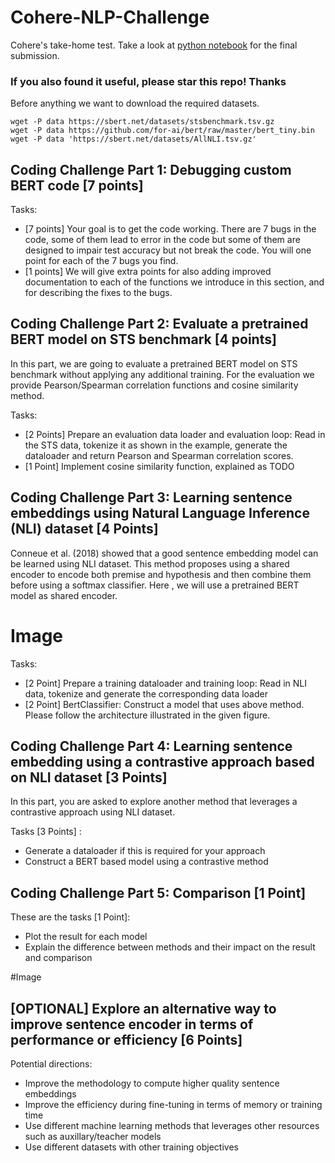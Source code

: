 # Cohere-NLP-Challenge

Cohere's take-home test. Take a look at [python notebook]([https://website-name.com](https://github.com/aminfadaei116/cohere-nlp-challenge/blob/c524d7b7c6bb3d28322c6b2f3d837de38d05e8f3/Amin_Fadaeinejad_C4AIScholarsChallenge.ipynb)https://github.com/aminfadaei116/cohere-nlp-challenge/blob/c524d7b7c6bb3d28322c6b2f3d837de38d05e8f3/Amin_Fadaeinejad_C4AIScholarsChallenge.ipynb) for the final submission.

### If you also found it useful, please star this repo! Thanks

Before anything we want to download the required datasets.

```
wget -P data https://sbert.net/datasets/stsbenchmark.tsv.gz
wget -P data https://github.com/for-ai/bert/raw/master/bert_tiny.bin
wget -P data 'https://sbert.net/datasets/AllNLI.tsv.gz'

```
## Coding Challenge Part 1: Debugging custom BERT code [7 points]

Tasks:
- [7 points] Your goal is to get the code working. There are 7 bugs in the code, some of them lead to error in the code but some of them are designed to impair test accuracy but not break the code. You will one point for each of the 7 bugs you find.
- [1 points] We will give extra points for also adding improved documentation to each of the functions we introduce in this section, and for describing the fixes to the bugs.

## Coding Challenge Part 2: Evaluate a pretrained BERT model on STS benchmark [4 points]

In this part, we are going to evaluate a pretrained BERT model on STS benchmark without applying any additional training. For the evaluation we provide Pearson/Spearman correlation functions and cosine similarity method.

Tasks:
- [2 Points] Prepare an evaluation data loader and evaluation loop: Read in the STS data, tokenize it as shown in the example, generate the dataloader and return Pearson and Spearman correlation scores.
- [1 Point] Implement cosine similarity function, explained as TODO

## Coding Challenge Part 3: Learning sentence embeddings using Natural Language Inference (NLI) dataset [4 Points]

Conneue et al. (2018) showed that a good sentence embedding model can be learned using NLI dataset. This method proposes using a shared encoder to encode both premise and hypothesis and then combine them before using a softmax classifier. Here , we will use a pretrained BERT model as shared encoder.

# Image
Tasks:
- [2 Point] Prepare a training dataloader and training loop: Read in NLI data, tokenize and generate the corresponding data loader
- [2 Point] BertClassifier: Construct a model that uses above method. Please follow the architecture illustrated in the given figure.


## Coding Challenge Part 4: Learning sentence embedding using a contrastive approach based on NLI dataset [3 Points]

In this part, you are asked to explore another method that leverages a contrastive approach using NLI dataset.

Tasks [3 Points] :
- Generate a dataloader if this is required for your approach
- Construct a BERT based model using a contrastive method

## Coding Challenge Part 5: Comparison [1 Point]

These are the tasks [1 Point]:
- Plot the result for each model
- Explain the difference between methods and their impact on the result and comparison

#Image

## [OPTIONAL] Explore an alternative way to improve sentence encoder in terms of performance or efficiency [6 Points]

Potential directions:
- Improve the methodology to compute higher quality sentence embeddings
- Improve the efficiency during fine-tuning in terms of memory or training time
- Use different machine learning methods that leverages other resources such as auxillary/teacher models
- Use different datasets with other training objectives
